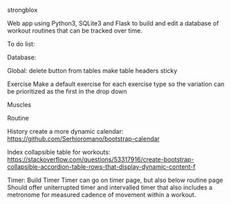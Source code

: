 strongblox

Web app using Python3, SQLite3 and Flask to build and edit a database of workout routines that can be tracked over time.  

To do list:

Database:
    <!-- Update Exercise table so columns are correct (will need to re-run python) -->
    <!-- Equipment name should be set to "NOT NULL" - check for others like Muscles -->

Global:
    <!-- improve where footer sits -->
    delete button from tables
    make table headers sticky
    <!-- drop down tables have text to select -->
    <!-- drop down tables are dynamic and filter for the next drop down -->

Exercise
    <!-- make the add button on exercises functional -->
    Make a default exercise for each exercise type so the variation can be prioritized as the first in the drop down

Muscles
    <!-- make the add botton on muscles functional -->

Routine
    <!-- make dropdown in routine to select exercise and variation as one -->
    <!-- once exercises are selected, add to routine and make table text editable -->
    <!-- create a routine in python and then store the routine when marked complete in history database -->
    <!-- Make placeholder data dynamic, so it shows the last sets, reps, weight and notes -->
    <!-- Add row button -->

History
    <!-- show history on page -->
    create a more dynamic calendar: https://github.com/Serhioromano/bootstrap-calendar

Index
    <!-- show last 30 entries of exercises -->
    collapsible table for workouts:
        https://stackoverflow.com/questions/53317916/create-bootstrap-collapsible-accordion-table-rows-that-display-dynamic-content-f

Timer:
    Build Timer
    Timer can go on timer page, but also below routine page
    Should offer uniterrupted timer and intervalled timer that also includes a metronome for measured cadence of movement within a workout.  

